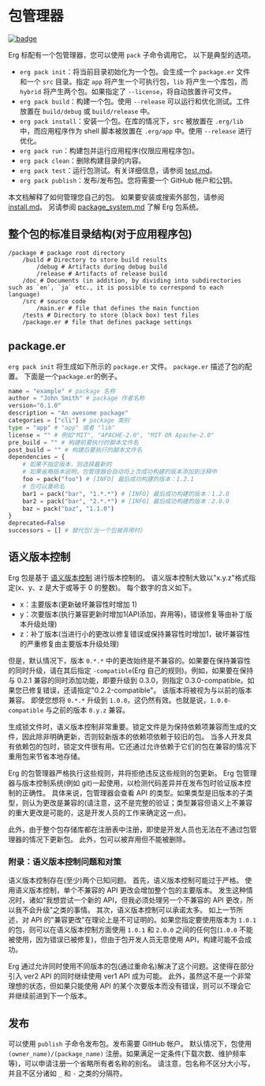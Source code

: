 # 包管理器

[![badge](https://img.shields.io/endpoint.svg?url=https%3A%2F%2Fgezf7g7pd5.execute-api.ap-northeast-1.amazonaws.com%2Fdefault%2Fsource_up_to_date%3Fowner%3Derg-lang%26repos%3Derg%26ref%3Dmain%26path%3Ddoc/EN/tools/pack.md%26commit_hash%3D06f8edc9e2c0cee34f6396fd7c64ec834ffb5352)](https://gezf7g7pd5.execute-api.ap-northeast-1.amazonaws.com/default/source_up_to_date?owner=erg-lang&repos=erg&ref=main&path=doc/EN/tools/pack.md&commit_hash=06f8edc9e2c0cee34f6396fd7c64ec834ffb5352)

Erg 标配有一个包管理器，您可以使用 `pack` 子命令调用它。
以下是典型的选项。

* `erg pack init`：将当前目录初始化为一个包。会生成一个 `package.er` 文件和一个 `src` 目录。指定 `app` 将产生一个可执行包，`lib` 将产生一个库包，而 `hybrid` 将产生两个包。如果指定了 `--license`，将自动放置许可文件。
* `erg pack build`：构建一个包。使用 `--release` 可以运行和优化测试。工件放置在 `build/debug` 或 `build/release` 中。
* `erg pack install`：安装一个包。在库的情况下，`src` 被放置在 `.erg/lib` 中，而应用程序作为 shell 脚本被放置在 `.erg/app` 中。使用 `--release` 进行优化。
* `erg pack run`：构建包并运行应用程序(仅限应用程序包)。
* `erg pack clean`：删除构建目录的内容。
* `erg pack test`：运行包测试。有关详细信息，请参阅 [test.md](./test.md)。
* `erg pack publish`：发布/发布包。您将需要一个 GitHub 帐户和公钥。

本文档解释了如何管理您自己的包。
如果要安装或搜索外部包，请参阅 [install.md](./install.md)。
另请参阅 [package_system.md](../syntax/33_package_system.md) 了解 Erg 包系统。

## 整个包的标准目录结构(对于应用程序包)

```console
/package # package root directory
    /build # Directory to store build results
        /debug # Artifacts during debug build
        /release # Artifacts of release build
    /doc # Documents (in addition, by dividing into subdirectories such as `en`, `ja` etc., it is possible to correspond to each language)
    /src # source code
        /main.er # file that defines the main function
    /tests # Directory to store (black box) test files
    /package.er # file that defines package settings
```

## package.er

`erg pack init` 将生成如下所示的 `package.er` 文件。 `package.er` 描述了包的配置。
下面是一个`package.er`的例子。

```python
name = "example" # package 名称
author = "John Smith" # package 作者名称
version="0.1.0"
description = "An awesome package"
categories = ["cli"] # package 类别
type = "app" # "app" 或者 "lib"
license = "" # 例如"MIT", "APACHE-2.0", "MIT OR Apache-2.0"
pre_build = "" # 构建前要执行的脚本文件名
post_build = "" # 构建后要执行的脚本文件名
dependencies = {
    # 如果不指定版本，则选择最新的
    # 如果省略版本说明，包管理器会自动将上次成功构建的版本添加到注释中
    foo = pack("foo") # [INFO] 最后成功构建的版本：1.2.1
    # 包可以重命名
    bar1 = pack("bar", "1.*.*") # [INFO] 最后成功构建的版本：1.2.0
    bar2 = pack("bar", "2.*.*") # [INFO] 最后成功构建的版本：2.0.0
    baz = pack("baz", "1.1.0")
}
deprecated=False
successors = [] # 替代包(当一个包被弃用时)
```

## 语义版本控制

Erg 包是基于 [语义版本控制](https://semver.org/lang/en/) 进行版本控制的。
语义版本控制大致以"x.y.z"格式指定(x、y、z 是大于或等于 0 的整数)。
每个数字的含义如下。

* x：主要版本(更新破坏兼容性时增加 1)
* y：次要版本(执行兼容更新时增加1(API添加，弃用等)，错误修复等由补丁版本升级处理)
* z：补丁版本(当进行小的更改以修复错误或保持兼容性时增加1，破坏兼容性的严重修复由主要版本升级处理)

但是，默认情况下，版本 `0.*.*` 中的更改始终是不兼容的。如果要在保持兼容性的同时升级，请在其后指定 `-compatible`(Erg 自己的规则)。例如，如果要在保持与 0.2.1 兼容的同时添加功能，即要升级到 0.3.0，则指定 0.3.0-compatible。如果您已修复错误，还请指定"0.2.2-compatible"。
该版本将被视为与以前的版本兼容。
即使您想将 `0.*.*` 升级到 `1.0.0`，这仍然有效。也就是说，`1.0.0-compatible` 与之前的版本 `0.y.z` 兼容。

生成锁文件时，语义版本控制非常重要。锁定文件是为保持依赖项兼容而生成的文件，因此除非明确更新，否则较新版本的依赖项依赖于较旧的包。
当多人开发具有依赖包的包时，锁定文件很有用。它还通过允许依赖于它们的包在兼容的情况下重用包来节省本地存储。

Erg 的包管理器严格执行这些规则，并将拒绝违反这些规则的包更新。
Erg 包管理器与版本控制系统(例如 git)一起使用，以检测代码差异并在发布包时验证版本控制的正确性。
具体来说，包管理器会查看 API 的类型。如果类型是旧版本的子类型，则认为更改是兼容的(请注意，这不是完整的验证；类型兼容但语义上不兼容的重大更改是可能的，这是开发人员的工作来确定这一点)。

此外，由于整个包存储库都在注册表中注册，即使是开发人员也无法在不通过包管理器的情况下更新包。
此外，包可以被弃用但不能被删除。

### 附录：语义版本控制问题和对策

语义版本控制存在(至少)两个已知问题。
首先，语义版本控制可能过于严格。
使用语义版本控制，单个不兼容的 API 更改会增加整个包的主要版本。
发生这种情况时，诸如"我想尝试一个新的 API，但我必须处理另一个不兼容的 API 更改，所以我不会升级"之类的事情。
其次，语义版本控制可以承诺太多。
如上一节所述，对 API 的"兼容更改"在理论上是不可证明的。如果您指定要使用版本为 `1.0.1` 的包，则可以在语义版本控制方面使用 `1.0.1` 和 `2.0.0` 之间的任何包(`1.0.0` 不能被使用，因为错误已被修复)，但由于包开发人员无意使用 API，构建可能不会成功。

Erg 通过允许同时使用不同版本的包(通过重命名)解决了这个问题。这使得在部分引入 ver2 API 的同时继续使用 ver1 API 成为可能。
此外，虽然这不是一个非常理想的状态，但如果只能使用 API 的某个次要版本而没有错误，则可以不理会它并继续前进到下一个版本。

## 发布

可以使用 `publish` 子命令发布包。发布需要 GitHub 帐户。
默认情况下，包使用 `(owner_name)/(package_name)` 注册。如果满足一定条件(下载次数、维护频率等)，可以申请注册一个省略所有者名称的别名。
请注意，包名称不区分大小写，并且不区分诸如 `_` 和 `-` 之类的分隔符。